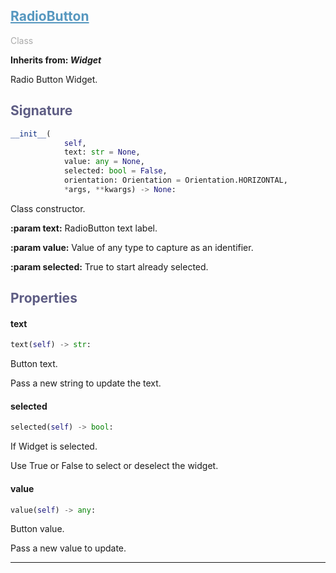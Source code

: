 

## <h2 style="color: #5697bf;"><u>RadioButton</u></h2>

<span style="color: #AAA;">Class</span>

**Inherits from: _Widget_**

Radio Button Widget.


### <h2 style="color: #5e5d84;">Signature</h2>

```python
__init__(
            self,
            text: str = None,
            value: any = None,
            selected: bool = False,
            orientation: Orientation = Orientation.HORIZONTAL,
            *args, **kwargs) -> None:
```

Class constructor.
  
  
**:param text:** RadioButton text label.
  
**:param value:** Value of any type to capture as an identifier.
  
**:param selected:** True to start already selected.
  


### <h2 style="color: #5e5d84;">Properties</h2>


#### text

```python
text(self) -> str:
```

Button text.
  
  Pass a new string to update the text.
  

#### selected

```python
selected(self) -> bool:
```

If Widget is selected.

  Use True or False to select or deselect the widget.
  

#### value

```python
value(self) -> any:
```

Button value.
  
  Pass a new value to update.
  


---